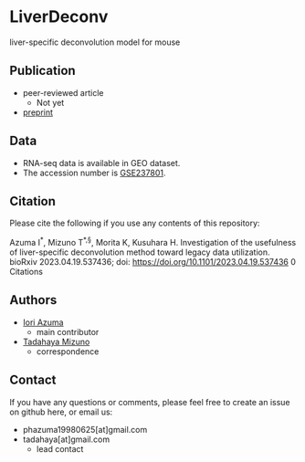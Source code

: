 # LiverDeconv
liver-specific deconvolution model for mouse  

## Publication
- peer-reviewed article  
    - Not yet  
- [preprint](https://www.biorxiv.org/content/10.1101/2023.04.19.537436v3)  

## Data
- RNA-seq data is available in GEO dataset.  
- The accession number is [GSE237801](https://www.ncbi.nlm.nih.gov/geo/query/acc.cgi?acc=GSE237801).  

## Citation
Please cite the following if you use any contents of this repository:  
  
Azuma I<sup>\*</sup>, Mizuno T<sup>*,§</sup>, Morita K, Kusuhara H. Investigation of the usefulness of liver-specific deconvolution method toward legacy data utilization. bioRxiv 2023.04.19.537436; doi: https://doi.org/10.1101/2023.04.19.537436 0 Citations  

## Authors
- [Iori Azuma](https://github.com/groovy-phazuma)  
    - main contributor  
- [Tadahaya Mizuno](https://github.com/tadahayamiz)  
    - correspondence  

## Contact
If you have any questions or comments, please feel free to create an issue on github here, or email us:  
- phazuma19980625[at]gmail.com  
- tadahaya[at]gmail.com  
    - lead contact  